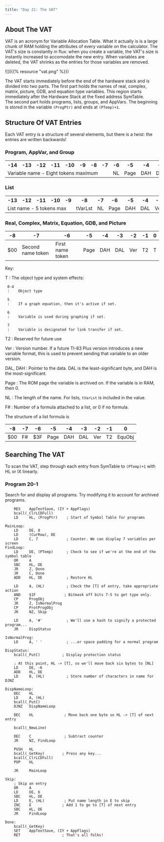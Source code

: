 ```yaml
---
title: "Day 21: The VAT"
---
```


About The VAT
-------------

VAT is an acronym for Variable Allocation Table. What it actually is is
a large chunk of RAM holding the attributes of every variable on the
calculator. The VAT's size is constantly in flux: when you create a
variable, the VAT's size is instantly increased to accomodate the new
entry. When variables are deleted, the VAT shrinks as the entries for
those variables are removed.

![]({{% resource "vat.png" %}})

The VAT starts immediately before the end of the hardware stack and is
divided into two parts. The first part holds the names of real, complex,
matrix, picture, GDB, and equation type variables. This region starts
immediately after the Hardware Stack at the fixed address SymTable.\
 The second part holds programs, lists, groups, and AppVars. The
beginning is stored in the variable `(ProgPtr)` and ends at `(PTemp)+1`.

Structure Of VAT Entries
------------------------

Each VAT entry is a structure of several elements, but there is a twist:
the entries are written backwards!

### Program, AppVar, and Group

<table>
 <tr>
  <th>-14</th> <th>-13</th> <th>-12</th>
  <th>-11</th> <th>-10</th> <th>-9</th>
  <th>-8</th> <th>-7</th> <th>-6</th>
  <th>-5</th> <th>-4</th> <th>-3</th>
  <th>-2</th> <th>-1</th> <th>0</th>
 </tr>
 <tr>
  <td colspan="8">Variable name - Eight tokens maximum</td>
  <td>NL</td>
  <td>Page</td>
  <td>DAH</td>
  <td>DAL</td>
  <td>Ver</td>
  <td>T2</td>
  <td>T</td>
 </tr>
</table>

### List

<table>
 <tr>
  <th>-13</th> <th>-12</th>
  <th>-11</th> <th>-10</th> <th>-9</th>
  <th>-8</th> <th>-7</th> <th>-6</th>
  <th>-5</th> <th>-4</th> <th>-3</th>
  <th>-2</th> <th>-1</th> <th>0</th>
 </tr>
 <tr>
  <td colspan="5">List name - 5 tokens max</td>
  <td>tVarLst</td>
  <td>NL</td>
  <td>Page</td>
  <td>DAH</td>
  <td>DAL</td>
  <td>Ver</td>
  <td>T2</td>
  <td>T</td>
 </tr>
</table>

### Real, Complex, Matrix, Equation, GDB, and Picture

| -8 | -7 | -6 | -5 | -4 | -3 | -2 | -1 | 0 |
|----|----|----|----|----|----|----|----|---|
| \$00 | Second name token | First name token | Page | DAH | DAL | Ver | T2 | T |

Key:

T
:    The object type and system effects:

     0-4
     :    Object type

     5
     :    If a graph equation, then it's active if set.

     6
     :    Variable is used during graphing if set.

     7
     :    Variable is designated for link transfer if set.

T2
:    Reserved for future use

Ver
:    Version number. If a future TI-83 Plus version introduces a new variable
     format, this is used to prevent sending that variable to an older version.

DAL, DAH
:    Pointer to the data. DAL is the least-significant byte, and DAH is the
     most-significant.

Page
:    The ROM page the variable is archived on. If the variable is in RAM, then 0.

NL
:    The length of the name. For lists, `tVarLst` is included in the value.

F\#
:    Number of a formula attached to a list, or 0 if no formula.

The structure of a list formula is

| -8 | -7 | -6 | -5 | -4 | -3 | -2 | -1 | 0 |
|----|----|----|----|----|----|----|----|---|
| \$00 | F\# | \$3F | Page | DAH | DAL | Ver | T2 | EquObj

Searching The VAT
-----------------

To scan the VAT, step through each entry from SymTable to `(PTemp)+1`
with HL or IX linearly.

### Program 20-1

Search for and display all programs. Try modifying it to account for
archived programs.

        RES    AppTextSave, (IY + AppFlags)
        bcall(_ClrLCDFull)
        LD     HL, (ProgPtr)    ; Start of Symbol Table for programs

    MainLoop:
        LD     DE, 0
        LD     (CurRow), DE
        LD     C, 7             ; Counter. We can display 7 variables per screen
    FindLoop:
        LD     DE, (PTemp)      ; Check to see if we're at the end of the symbol table
        OR     A
        SBC    HL, DE
        JR     Z, Done
        JR     C, Done
        ADD    HL, DE           ; Restore HL

        LD     A, (HL)          ; Check the [T] of entry, take appropriate action
        AND    $1F             ; Bitmask off bits 7-5 to get type only.
        CP     ProgObj
        JR     Z, IsNormalProg
        CP     ProtProgObj
        JR     NZ, Skip

        LD     A, '#'           ; We'll use a hash to signify a protected program...
        JR     DispStatus

    IsNormalProg:
        LD     A, ' '           ; ...or space padding for a normal program

    DispStatus:
        bcall(_PutC)          ; Display protection status

        ; At this point, HL -> [T], so we'll move back six bytes to [NL]
        LD     DE, -6
        ADD    HL, DE
        LD     B, (HL)          ; Store number of characters in name for DJNZ

    DispNameLoop:
        DEC    HL
        LD     A, (HL)
        bcall(_PutC)
        DJNZ   DispNameLoop

        DEC    HL              ; Move back one byte so HL -> [T] of next entry

        bcall(_NewLine)

        DEC    C               ; Subtract counter
        JR     NZ, FindLoop

        PUSH   HL
        bcall(_GetKey)        ; Press any key...
        bcall(_ClrLCDFull)
        POP    HL

        JR     MainLoop

    Skip:
        ; Skip an entry
        OR     A
        LD     DE, 6
        SBC    HL, DE
        LD     E, (HL)         ; Put name length in E to skip
        INC    E              ; Add 1 to go to [T] of next entry
        SBC    HL, DE
        JR     FindLoop

    Done:
        bcall(_GetKey)
        SET    AppTextSave, (IY + AppFlags)
        RET                   ; That's all folks!

